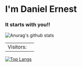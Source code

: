  # I'm Daniel Ernest 

<!-- ### Status -->
### It starts with you!!


![Anurag's github stats](https://github-readme-stats.vercel.app/api?username=dae54&show_icons=true&theme=light&count_private=true)


<table>
  <tr>
    <td>Visitors: </td>
    <td><img src="https://profile-counter.glitch.me/dae54/count.svg" alt="" /></td>
  </tr>
</table>


[![Top Langs](https://github-readme-stats.vercel.app/api/top-langs/?username=dae54)](https://github.com/anuraghazra/github-readme-stats)
